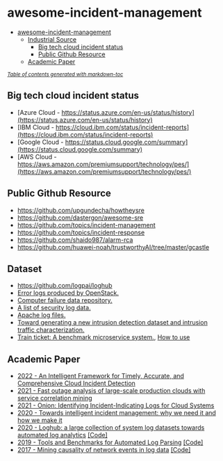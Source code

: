 # awesome-incident-management

- [awesome-incident-management](#awesome-incident-management)
  * [Industrial Source](#industrial-source)
    + [Big tech cloud incident status](#big-tech-cloud-incident-status)
    + [Public Github Resource](#public-github-resource)
  * [Academic Paper](#academic-paper)

<small><i><a href='http://ecotrust-canada.github.io/markdown-toc/'>Table of contents generated with markdown-toc</a></i></small>



## Big tech cloud incident status

- [Azure Cloud - https://status.azure.com/en-us/status/history](https://status.azure.com/en-us/status/history)
- [IBM Cloud - https://cloud.ibm.com/status/incident-reports](https://cloud.ibm.com/status/incident-reports)
- [Google Cloud - https://status.cloud.google.com/summary](https://status.cloud.google.com/summary)
- [AWS Cloud - https://aws.amazon.com/premiumsupport/technology/pes/](https://aws.amazon.com/premiumsupport/technology/pes/)

## Public Github Resource
- https://github.com/upgundecha/howtheysre
- https://github.com/dastergon/awesome-sre
- https://github.com/topics/incident-management
- https://github.com/topics/incident-response
- https://github.com/shaido987/alarm-rca
- https://github.com/huawei-noah/trustworthyAI/tree/master/gcastle

## Dataset

- https://github.com/logpai/loghub
- [Error logs produced by OpenStack.](https://figshare.com/articles/Failure_dataset/7732268/2)
- [Computer failure data repository.](https://www.usenix.org/cfdr)
- [A list of security log data.](http://www.secrepo.com)
- [Apache log files.](https://www.sec.gov/dera/data/edgar-log-file-data-set.html)
- [Toward generating a new intrusion detection dataset and intrusion traffic characterization.](https://www.researchgate.net/publication/322870768_Toward_Generating_a_New_Intrusion_Detection_Dataset_and_Intrusion_Traffic_Characterization)
- [Train ticket: A benchmark microservice system.](https://github.com/FudanSELab/train-ticket/), [How to use](https://link.springer.com/chapter/10.1007/978-3-030-76352-7_17)

## Academic Paper
- [2022 - An Intelligent Framework for Timely, Accurate, and Comprehensive Cloud Incident Detection](https://dl.acm.org/doi/abs/10.1145/3544497.3544499)
- [2021 - Fast outage analysis of large-scale production clouds with service correlation mining](https://ieeexplore.ieee.org/abstract/document/9402074/)
- [2021 - Onion: Identifying Incident-Indicating Logs for Cloud Systems](https://dl.acm.org/doi/abs/10.1145/3468264.3473919)
- [2020 - Towards intelligent incident management: why we need it and how we make it](https://dl.acm.org/doi/abs/10.1145/3368089.3417055)
- [2020 - Loghub: a large collection of system log datasets towards automated log analytics](https://arxiv.org/abs/2008.06448) [[Code]](https://github.com/logpai/loghub)
- [2019 - Tools and Benchmarks for Automated Log Parsing](https://ieeexplore.ieee.org/abstract/document/8804456) [[Code]](https://github.com/logpai/logparser)
- [2017 - Mining causality of network events in log data](https://ieeexplore.ieee.org/abstract/document/8122062) [[Code]](https://github.com/cpflat/LogCausalAnalysis)
